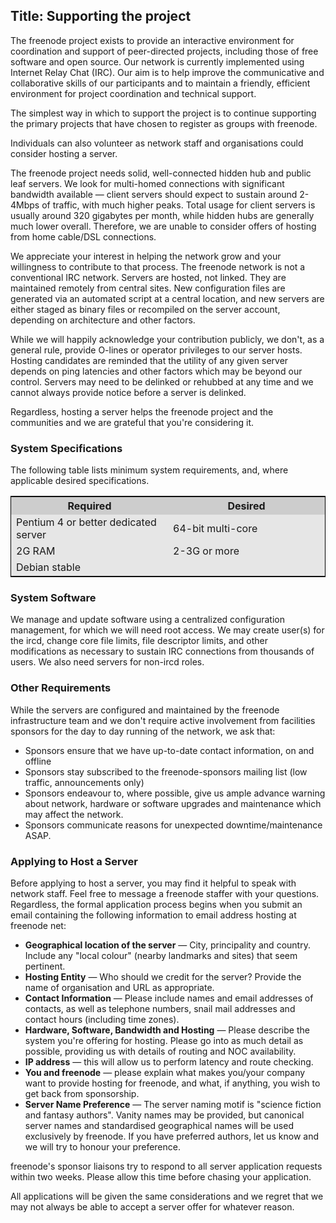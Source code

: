 Title: Supporting the project
---
The freenode project exists to provide an interactive environment for coordination and support of peer-directed projects, including those of free software and open source. Our network is currently implemented using Internet Relay Chat (IRC). Our aim is to help improve the communicative and collaborative skills of our participants and to maintain a friendly, efficient environment for project coordination and technical support.

The simplest way in which to support the project is to continue supporting the primary projects that have chosen to register as groups with freenode. 

Individuals can also volunteer as network staff and organisations could consider hosting a server.

The freenode project needs solid, well-connected hidden hub and public leaf servers. We look for multi-homed connections with significant bandwidth available &mdash; client servers should expect to sustain around 2-4Mbps of traffic, with much higher peaks. Total usage for client servers is usually around 320 gigabytes per month, while hidden hubs are generally much lower overall. Therefore, we are unable to consider offers of hosting from home cable/DSL connections.

We appreciate your interest in helping the network grow and your willingness to contribute to that process. The freenode network is not a conventional IRC network. Servers are hosted, not linked. They are maintained remotely from central sites. New configuration files are generated via an automated script at a central location, and new servers are either staged as binary files or recompiled on the server account, depending on architecture and other factors.

While we will happily acknowledge your contribution publicly, we don't, as a general rule, provide O-lines or operator privileges to our server hosts. Hosting candidates are reminded that the utility of any given server depends on ping latencies and other factors which may be beyond our control. Servers may need to be delinked or rehubbed at any time and we cannot always provide notice before a server is delinked.

Regardless, hosting a server helps the freenode project and the communities and we are grateful that you're considering it.

### System Specifications

The following table lists minimum system requirements, and, where applicable desired specifications.

<table style="background-color: #e6e6e6; border: 1px solid black">
<tr>
<th style="width: 50%; background-color: #cdcdcd">Required</th>
<th style="width: 50%; background-color: #cdcdcd">Desired</th>
</tr>
<tr>
<td>Pentium 4 or better dedicated server</td>
<td>64-bit multi-core</td>
</tr>
<tr>
<td>2G RAM</td>
<td>2-3G or more</td>
</tr>
<tr>
<td>Debian stable</td>
<td></td>
</tr>
</table>


### System Software
We manage and update software using a centralized configuration management, for which we will need root access.  We may create user(s) for the ircd, change core file limits, file descriptor limits, and other modifications as necessary to sustain IRC connections from thousands of users.  We also need servers for non-ircd roles.

### Other Requirements
While the servers are configured and maintained by the freenode infrastructure team and we don't require active involvement from facilities sponsors for the day to day running of the network, we ask that:

* Sponsors ensure that we have up-to-date contact information, on and offline
* Sponsors stay subscribed to the freenode-sponsors mailing list (low traffic, announcements only)
* Sponsors endeavour to, where possible, give us ample advance warning about network, hardware or software upgrades and maintenance which may affect the network.
* Sponsors communicate reasons for unexpected downtime/maintenance ASAP.

### Applying to Host a Server
Before applying to host a server, you may find it helpful to speak with network staff. Feel free to message a freenode staffer with your questions. Regardless, the formal application process begins when you submit an email containing the following information to email address hosting at freenode net:

* <b>Geographical location of the server</b> &mdash; City, principality and country. Include any "local colour" (nearby landmarks and sites) that seem pertinent.
* <b>Hosting Entity</b> &mdash; Who should we credit for the server? Provide the name of organisation and URL as appropriate.
* <b>Contact Information</b> &mdash; Please include names and email addresses of contacts, as well as telephone numbers, snail mail addresses and contact hours (including time zones).
* <b>Hardware, Software, Bandwidth and Hosting</b> &mdash; Please describe the system you're offering for hosting. Please go into as much detail as possible, providing us with details of routing and NOC availability.
* <b>IP address</b> &mdash; this will allow us to perform latency and route checking.
* <b>You and freenode</b> &mdash; please explain what makes you/your company want to provide hosting for freenode, and what, if anything, you wish to get back from sponsorship.
* <b>Server Name Preference</b> &mdash; The server naming motif is "science fiction and fantasy authors". Vanity names may be provided, but canonical server names and standardised geographical names will be used exclusively by freenode. If you have preferred authors, let us know and we will try to honour your preference.

freenode's sponsor liaisons try to respond to all server application requests within two weeks. Please allow this time before chasing your application.

All applications will be given the same considerations and we regret that we may not always be able to accept a server offer for whatever reason.
